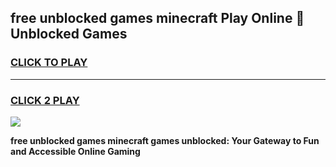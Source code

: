 
## free unblocked games minecraft Play Online 👋 Unblocked Games
<h3>
<a href="https://premium.freeplayer.one?title=free_unblocked_games_minecraft&ref=19F">CLICK TO PLAY</a></h3>
<hr>

<h3>
<a href="https://premium.freeplayer.one?title=free_unblocked_games_minecraft&ref=19F">CLICK 2 PLAY</a>
  
</h3>

<a href="https://premium.freeplayer.one?title=free_unblocked_games_minecraft&ref=19F"><img src="https://clearcache.store/games.png"></a>


**free unblocked games minecraft games unblocked: Your Gateway to Fun and Accessible Online Gaming**
